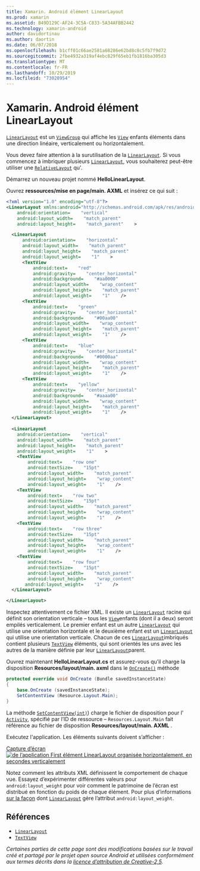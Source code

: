 ```yaml
---
title: Xamarin. Android élément LinearLayout
ms.prod: xamarin
ms.assetid: B49D129C-AF24-3C5A-C833-5A34AFBB2442
ms.technology: xamarin-android
author: davidortinau
ms.author: daortin
ms.date: 06/07/2018
ms.openlocfilehash: b1cff01c66ae2581a68286e62bd8c8c5fb7f9d72
ms.sourcegitcommit: 2fbe4932a319af4ebc829f65eb1fb1816ba305d3
ms.translationtype: MT
ms.contentlocale: fr-FR
ms.lasthandoff: 10/29/2019
ms.locfileid: "73028954"
---
```

# <a name="xamarinandroid-linearlayout"></a>Xamarin. Android élément LinearLayout

[`LinearLayout`](xref:Android.Widget.LinearLayout) est un [`ViewGroup`](xref:Android.Views.ViewGroup)
qui affiche les [`View`](xref:Android.Views.View) enfants
éléments dans une direction linéaire, verticalement ou horizontalement.

Vous devez faire attention à la surutilisation de la [`LinearLayout`](xref:Android.Widget.LinearLayout).
Si vous commencez à imbriquer plusieurs [`LinearLayout`](xref:Android.Widget.LinearLayout), vous souhaiterez peut-être utiliser une [`RelativeLayout`](xref:Android.Widget.RelativeLayout)
qu'.

Démarrez un nouveau projet nommé **HelloLinearLayout**.

Ouvrez **ressources/mise en page/main. AXML** et insérez ce qui suit :

```xml
<?xml version="1.0" encoding="utf-8"?>
<LinearLayout xmlns:android="http://schemas.android.com/apk/res/android"
    android:orientation=    "vertical"
    android:layout_width=    "match_parent"
    android:layout_height=    "match_parent"    >

  <LinearLayout
      android:orientation=    "horizontal"
      android:layout_width=    "match_parent"
      android:layout_height=    "match_parent"
      android:layout_weight=    "1"    >
      <TextView
          android:text=    "red"
          android:gravity=    "center_horizontal"
          android:background=    "#aa0000"
          android:layout_width=    "wrap_content"
          android:layout_height=    "match_parent"
          android:layout_weight=    "1"    />
      <TextView
          android:text=    "green"
          android:gravity=    "center_horizontal"
          android:background=    "#00aa00"
          android:layout_width=    "wrap_content"
          android:layout_height=    "match_parent"
          android:layout_weight=    "1"    />
      <TextView
          android:text=    "blue"
          android:gravity=    "center_horizontal"
          android:background=    "#0000aa"
          android:layout_width=    "wrap_content"
          android:layout_height=    "match_parent"
          android:layout_weight=    "1"    />
      <TextView
          android:text=    "yellow"
          android:gravity=    "center_horizontal"
          android:background=    "#aaaa00"
          android:layout_width=    "wrap_content"
          android:layout_height=    "match_parent"
          android:layout_weight=    "1"    />
  </LinearLayout>
        
  <LinearLayout
    android:orientation=    "vertical"
    android:layout_width=    "match_parent"
    android:layout_height=    "match_parent"
    android:layout_weight=    "1"    >
    <TextView
        android:text=    "row one"
        android:textSize=    "15pt"
        android:layout_width=    "match_parent"
        android:layout_height=    "wrap_content"
        android:layout_weight=    "1"    />
    <TextView
        android:text=    "row two"
        android:textSize=    "15pt"
        android:layout_width=    "match_parent"
        android:layout_height=    "wrap_content"
        android:layout_weight=    "1"    />
    <TextView
        android:text=    "row three"
        android:textSize=    "15pt"
        android:layout_width=    "match_parent"
        android:layout_height=    "wrap_content"
        android:layout_weight=    "1"    />
    <TextView
        android:text=    "row four"
        android:textSize=    "15pt"
        android:layout_width=    "match_parent"
        android:layout_height=    "wrap_content"
       android:layout_weight=    "1"    />
  </LinearLayout>

</LinearLayout>
```

Inspectez attentivement ce fichier XML. Il existe un [`LinearLayout`](xref:Android.Widget.LinearLayout) racine
qui définit son orientation verticale &ndash; tous les [`View`](xref:Android.Views.View)enfants (dont il a deux) seront empilés verticalement. Le premier enfant est un autre [`LinearLayout`](xref:Android.Widget.LinearLayout)
qui utilise une orientation horizontale et le deuxième enfant est un [`LinearLayout`](xref:Android.Widget.LinearLayout)
qui utilise une orientation verticale. Chacun de ces [`LinearLayout`](xref:Android.Widget.LinearLayout)imbriqués contient plusieurs [`TextView`](xref:Android.Widget.TextView)
éléments, qui sont orientés les uns avec les autres de la manière définie par leur [`LinearLayout`](xref:Android.Widget.LinearLayout)parent.

Ouvrez maintenant **HelloLinearLayout.cs** et assurez-vous qu’il charge la disposition **Resources/layout/main. axml** dans le [`OnCreate()`](xref:Android.App.Activity.OnCreate*)
méthode

```csharp
protected override void OnCreate (Bundle savedInstanceState)
{
    base.OnCreate (savedInstanceState);
    SetContentView (Resource.Layout.Main);
}
```

La méthode [`SetContentView(int)`](xref:Android.App.Activity.SetContentView*)) charge le fichier de disposition pour l' [`Activity`](xref:Android.App.Activity), spécifié par l’ID de ressource &ndash; `Resources.Layout.Main` fait référence au fichier de disposition **Resources/layout/main. AXML** .

Exécutez l'application. Les éléments suivants doivent s’afficher :

[Capture d’écran ![de l’application First élément LinearLayout organisée horizontalement, en secondes verticalement](linear-layout-images/helloviews1.png)](linear-layout-images/helloviews1.png#lightbox)

Notez comment les attributs XML définissent le comportement de chaque vue. Essayez d’expérimenter différentes valeurs pour `android:layout_weight` pour voir comment le patrimoine de l’écran est distribué en fonction du poids de chaque élément. Pour plus d’informations [sur la façon](https://developer.android.com/guide/topics/ui/declaring-layout.html) dont [`LinearLayout`](xref:Android.Widget.LinearLayout)
gère l’attribut `android:layout_weight`.

## <a name="references"></a>Références

- [`LinearLayout`](xref:Android.Widget.LinearLayout)
- [`TextView`](xref:Android.Widget.TextView)

_Certaines parties de cette page sont des modifications basées sur le travail créé et partagé par le projet open source Android et utilisées conformément aux termes décrits dans la [licence d’attribution de Creative-2,5](https://creativecommons.org/licenses/by/2.5/)._
